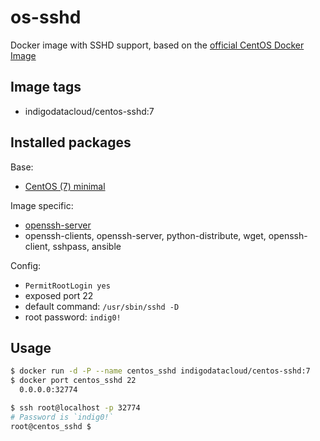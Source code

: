 # os-sshd
Docker image with SSHD support, based on the [official CentOS Docker Image](https://registry.hub.docker.com/_/centos/)

## Image tags

- indigodatacloud/centos-sshd:7

## Installed packages

Base:

- [CentOS (7) minimal](https://hub.docker.com/_/centos/)

Image specific:
- [openssh-server](https://help.ubuntu.com/community/SSH/OpenSSH/Configuring)
- openssh-clients, openssh-server, python-distribute, wget, openssh-client, sshpass, ansible

Config:

  - `PermitRootLogin yes`
  - exposed port 22
  - default command: `/usr/sbin/sshd -D`
  - root password: `indig0!`

## Usage

```bash
$ docker run -d -P --name centos_sshd indigodatacloud/centos-sshd:7
$ docker port centos_sshd 22
  0.0.0.0:32774

$ ssh root@localhost -p 32774
# Password is `indig0!`
root@centos_sshd $
```

